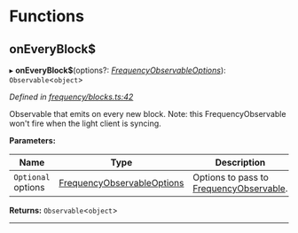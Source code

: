 

# Functions

<a id="oneveryblock_"></a>

##  onEveryBlock$

▸ **onEveryBlock$**(options?: *[FrequencyObservableOptions](../interfaces/_types_.frequencyobservableoptions.md)*): `Observable`<`object`>

*Defined in [frequency/blocks.ts:42](https://github.com/paritytech/js-libs/blob/fed24c5/packages/light.js/src/frequency/blocks.ts#L42)*

Observable that emits on every new block. Note: this FrequencyObservable won't fire when the light client is syncing.

**Parameters:**

| Name | Type | Description |
| ------ | ------ | ------ |
| `Optional` options | [FrequencyObservableOptions](../interfaces/_types_.frequencyobservableoptions.md) |  Options to pass to [FrequencyObservable](../interfaces/_types_.frequencyobservable.md). |

**Returns:** `Observable`<`object`>

___

